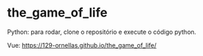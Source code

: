 # the_game_of_life
Python: para rodar, clone o repositório e execute o código python.


Vue: https://129-ornellas.github.io/the_game_of_life/
